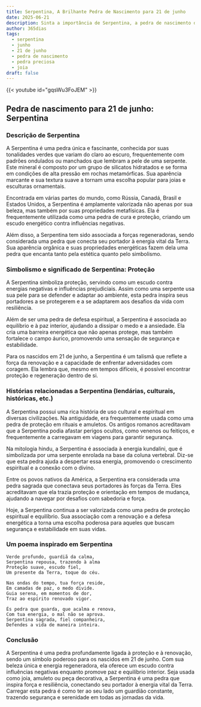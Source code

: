 ```yaml
---
title: Serpentina, A Brilhante Pedra de Nascimento para 21 de junho
date: 2025-06-21
description: Sinta a importância de Serpentina, a pedra de nascimento de 21 de junho que simboliza Proteção. Deixe que sua beleza e significado iluminem seu dia.
author: 365dias
tags:
  - serpentina
  - junho
  - 21 de junho
  - pedra de nascimento
  - pedra preciosa
  - joia
draft: false
---
```


{{< youtube id="gqsWu3FoJEM" >}}

## Pedra de nascimento para 21 de junho: Serpentina

### Descrição de Serpentina

A Serpentina é uma pedra única e fascinante, conhecida por suas tonalidades verdes que variam do claro ao escuro, frequentemente com padrões ondulados ou manchados que lembram a pele de uma serpente. Este mineral é composto por um grupo de silicatos hidratados e se forma em condições de alta pressão em rochas metamórficas. Sua aparência marcante e sua textura suave a tornam uma escolha popular para joias e esculturas ornamentais.

Encontrada em várias partes do mundo, como Rússia, Canadá, Brasil e Estados Unidos, a Serpentina é amplamente valorizada não apenas por sua beleza, mas também por suas propriedades metafísicas. Ela é frequentemente utilizada como uma pedra de cura e proteção, criando um escudo energético contra influências negativas.

Além disso, a Serpentina tem sido associada a forças regeneradoras, sendo considerada uma pedra que conecta seu portador à energia vital da Terra. Sua aparência orgânica e suas propriedades energéticas fazem dela uma pedra que encanta tanto pela estética quanto pelo simbolismo.

### Simbolismo e significado de Serpentina: Proteção

A Serpentina simboliza proteção, servindo como um escudo contra energias negativas e influências prejudiciais. Assim como uma serpente usa sua pele para se defender e adaptar ao ambiente, esta pedra inspira seus portadores a se protegerem e a se adaptarem aos desafios da vida com resiliência.

Além de ser uma pedra de defesa espiritual, a Serpentina é associada ao equilíbrio e à paz interior, ajudando a dissipar o medo e a ansiedade. Ela cria uma barreira energética que não apenas protege, mas também fortalece o campo áurico, promovendo uma sensação de segurança e estabilidade.

Para os nascidos em 21 de junho, a Serpentina é um talismã que reflete a força da renovação e a capacidade de enfrentar adversidades com coragem. Ela lembra que, mesmo em tempos difíceis, é possível encontrar proteção e regeneração dentro de si.

### Histórias relacionadas a Serpentina (lendárias, culturais, históricas, etc.)

A Serpentina possui uma rica história de uso cultural e espiritual em diversas civilizações. Na antiguidade, era frequentemente usada como uma pedra de proteção em rituais e amuletos. Os antigos romanos acreditavam que a Serpentina podia afastar perigos ocultos, como venenos ou feitiços, e frequentemente a carregavam em viagens para garantir segurança.

Na mitologia hindu, a Serpentina é associada à energia kundalini, que é simbolizada por uma serpente enrolada na base da coluna vertebral. Diz-se que esta pedra ajuda a despertar essa energia, promovendo o crescimento espiritual e a conexão com o divino.

Entre os povos nativos da América, a Serpentina era considerada uma pedra sagrada que conectava seus portadores às forças da Terra. Eles acreditavam que ela trazia proteção e orientação em tempos de mudança, ajudando a navegar por desafios com sabedoria e força.

Hoje, a Serpentina continua a ser valorizada como uma pedra de proteção espiritual e equilíbrio. Sua associação com a renovação e a defesa energética a torna uma escolha poderosa para aqueles que buscam segurança e estabilidade em suas vidas.

### Um poema inspirado em Serpentina

```
Verde profundo, guardiã da calma,  
Serpentina repousa, trazendo à alma  
Proteção suave, escudo fiel,  
Um presente da Terra, toque do céu.  

Nas ondas do tempo, tua força reside,  
Em camadas de paz, o medo divide.  
Guia serena, em momentos de dor,  
Traz ao espírito renovado vigor.  

És pedra que guarda, que acalma e renova,  
Com tua energia, o mal não se aprova.  
Serpentina sagrada, fiel companheira,  
Defendes a vida de maneira inteira.
```

### Conclusão

A Serpentina é uma pedra profundamente ligada à proteção e à renovação, sendo um símbolo poderoso para os nascidos em 21 de junho. Com sua beleza única e energia regeneradora, ela oferece um escudo contra influências negativas enquanto promove paz e equilíbrio interior. Seja usada como joia, amuleto ou peça decorativa, a Serpentina é uma pedra que inspira força e resiliência, conectando seu portador à energia vital da Terra. Carregar esta pedra é como ter ao seu lado um guardião constante, trazendo segurança e serenidade em todas as jornadas da vida.